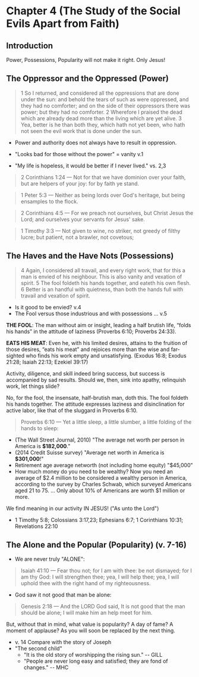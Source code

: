 # Chapter 4 (The Study of the Social Evils Apart from Faith)

## Introduction

Power, Possessions, Popularity will not make it right. Only Jesus!

## The Oppressor and the Oppressed (Power)

> 1 So I returned, and considered all the oppressions that are done under the sun: and behold the tears of such as were oppressed, and they had no comforter; and on the side of their oppressors there was power; but they had no comforter. 2 Wherefore I praised the dead which are already dead more than the living which are yet alive. 3 Yea, better is he than both they, which hath not yet been, who hath not seen the evil work that is done under the sun.

- Power and authority does not always have to result in oppression.

- "Looks bad for those without the power" = vanity v.1

- "My life is hopeless, it would be better if I never lived." vs. 2,3

> 2 Corinthians 1:24 &mdash; Not for that we have dominion over your faith, but are helpers of your joy: for by faith ye stand.
<!-- -->
> 1 Peter 5:3 &mdash; Neither as being lords over God's heritage, but being ensamples to the flock.
<!-- -->
> 2 Corinthians 4:5 &mdash; For we preach not ourselves, but Christ Jesus the Lord; and ourselves your servants for Jesus' sake.

> 1 Timothy 3:3 &mdash; Not given to wine, no striker, not greedy of filthy lucre; but patient, not a brawler, not covetous; 

## The Haves and the Have Nots (Possessions)

> 4 Again, I considered all travail, and every right work, that for this a man is envied of his neighbour. This is also vanity and vexation of spirit. 5 The fool foldeth his hands together, and eateth his own flesh. 6 Better is an handful with quietness, than both the hands full with travail and vexation of spirit.

- Is it good to be envied? v.4
- The Fool versus those industrious and with possessions ... v.5

**THE FOOL**:  The man without aim or insight, leading a half brutish life, “folds his hands” in the attitude of laziness (Proverbs 6:10; Proverbs 24:33).

**EATS HIS MEAT**: Even he, with his limited desires, attains to the fruition of those desires, “eats his meat” and rejoices more than the wise and far-sighted who finds his work empty and unsatisfying. (Exodus 16:8; Exodus 21:28; Isaiah 22:13; Ezekiel 39:17)

Activity, diligence, and skill indeed bring success, but success is accompanied by sad results. Should we, then, sink into apathy, relinquish work, let things slide? 

No, for the fool, the insensate, half-brutish man, doth this. The fool foldeth his hands together. The attitude expresses laziness and disinclination for active labor, like that of the sluggard in Proverbs 6:10.

> Proverbs 6:10 &mdash; Yet a little sleep, a little slumber, a little folding of the hands to sleep:

- (The Wall Street Journal, 2010) "The average net worth per person in America is **$182,000**."
- (2014 Credit Suisse survey) "Average net worth in America is **$301,000**!"
- Retirement age average networth (not including home equity) "$45,000"
- How much money do you need to be wealthy? Now you need an average of $2.4 million to be considered a wealthy person in America, according to the survey by Charles Schwab, which surveyed Americans aged 21 to 75. ... Only about 10% of Americans are worth $1 million or more.

We find meaning in our activity IN JESUS! ("As unto the Lord")

- 1 Timothy 5:8; Colossians 3:17,23; Ephesians 6:7; 1 Corinthians 10:31; Revelations 22:10

## The Alone and the Popular (Popularity) (v. 7-16)

- We are never truly "ALONE":
> Isaiah 41:10 &mdash; Fear thou not; for I am with thee: be not dismayed; for I am thy God: I will strengthen thee; yea, I will help thee; yea, I will uphold thee with the right hand of my righteousness.

- God saw it not good that man be alone:
> Genesis 2:18 &mdash; And the LORD God said, It is not good that the man should be alone; I will make him an help meet for him.

But, without that in mind, what value is popularity? A day of fame? A moment of applause? As you will soon be replaced by the next thing.

- v. 14 Compare with the story of Joseph
- "The second child"
	- "It is the old story of worshipping the rising sun." -- GILL
	- "People are never long easy and satisfied; they are fond of changes." -- MHC